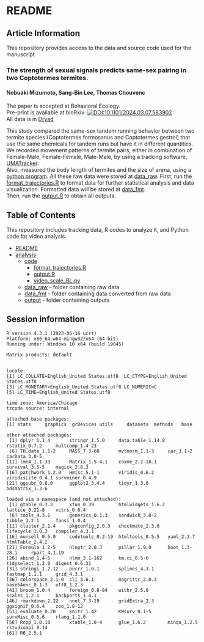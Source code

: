 # README
## Article Information
This repository provides access to the data and source code used for the manuscript    
### **The strength of sexual signals predicts same-sex pairing in two Coptotermes termites.**  
#### **Nobuaki Mizumoto, Sang-Bin Lee, Thomas Chouvenc**  

The paper is accepted at Behavioral Ecology.  
Pre-print is available at bioRxiv: [![DOI:10.1101/2024.03.07.583902](http://img.shields.io/badge/DOI-10.1101/2024.03.07.583902-B31B1B.svg)](https://doi.org/10.1101/2024.03.07.583902)  
All data is in [Dryad](https://doi.org/10.5061/dryad.6t1g1jx67)
  
This study compared the same-sex tandem running behavior between two termite species (Coptotermes formosanus and Coptotermes gestroi) that use the same chemicals for tandem runs but have it in different quantities.  
We recorded movement patterns of termite pairs, either in combination of Female-Male, Female-Female, Male-Male, by using a tracking software, [UMATracker](https://ymnk13.github.io/UMATracker/).  
Also, measured the body length of termites and the size of arena, using a [python program](./analysis/code/video_scale_BL.py). All these raw data were stored at [data_raw](./analysis/data_raw).
First, run the [format_trajectories.R](./analysis/code/format_trajectories.R) to format data for further statistical analysis and data visualization. Formatted data will be stored at [data_fmt](./analysis/data_fmt).  
Then, run the [output.R](./analysis/code/output.R) to obtain all outputs.  

## Table of Contents
This repository includes tracking data, R codes to analyze it, and Python code for video analysis.  
* [README](./README.md)
* [analysis](./analysis)
  * [code](./analysis/code)
    * [format_trajectories.R](./analysis/code/format_trajectories.R)
    * [output.R](./analysis/code/output.R)
    * [video_scale_BL.py](./analysis/code/video_scale_BL.py)
  * [data_raw](./analysis/data_raw) - folder containing raw data
  * [data_fmt](./analysis/data_fmt) - folder containing data converted from raw data
  * [output](./analysis/output) - folder containing outputs

## Session information
```
R version 4.3.1 (2023-06-16 ucrt)
Platform: x86_64-w64-mingw32/x64 (64-bit)
Running under: Windows 10 x64 (build 19045)

Matrix products: default


locale:
[1] LC_COLLATE=English_United States.utf8  LC_CTYPE=English_United States.utf8   
[3] LC_MONETARY=English_United States.utf8 LC_NUMERIC=C                          
[5] LC_TIME=English_United States.utf8    

time zone: America/Chicago
tzcode source: internal

attached base packages:
[1] stats     graphics  grDevices utils     datasets  methods   base     

other attached packages:
 [1] dplyr_1.1.4       stringr_1.5.0     data.table_1.14.8 rstatix_0.7.2     multcomp_1.4-23  
 [6] TH.data_1.1-2     MASS_7.3-60       mvtnorm_1.1-3     car_3.1-2         carData_3.0-5    
[11] lme4_1.1-33       Matrix_1.5-4.1    coxme_2.2-18.1    survival_3.5-5    magick_2.8.3     
[16] patchwork_1.2.0   Hmisc_5.1-1       viridis_0.6.2     viridisLite_0.4.1 survminer_0.4.9  
[21] ggpubr_0.6.0      ggplot2_3.4.4     tidyr_1.3.0       bdsmatrix_1.3-6  

loaded via a namespace (and not attached):
 [1] gtable_0.3.3      xfun_0.39         htmlwidgets_1.6.2 lattice_0.21-8    vctrs_0.6.4      
 [6] tools_4.3.1       generics_0.1.3    sandwich_3.0-2    tibble_3.2.1      fansi_1.0.4      
[11] cluster_2.1.4     pkgconfig_2.0.3   checkmate_2.3.0   lifecycle_1.0.3   compiler_4.3.1   
[16] munsell_0.5.0     codetools_0.2-19  htmltools_0.5.5   yaml_2.3.7        htmlTable_2.4.2  
[21] Formula_1.2-5     nloptr_2.0.3      pillar_1.9.0      boot_1.3-28.1     rpart_4.1.19     
[26] abind_1.4-5       nlme_3.1-162      km.ci_0.5-6       tidyselect_1.2.0  digest_0.6.31    
[31] stringi_1.7.12    purrr_1.0.1       splines_4.3.1     fastmap_1.1.1     grid_4.3.1       
[36] colorspace_2.1-0  cli_3.6.1         magrittr_2.0.3    base64enc_0.1-3   utf8_1.2.3       
[41] broom_1.0.4       foreign_0.8-84    withr_2.5.0       scales_1.2.1      backports_1.4.1  
[46] rmarkdown_2.22    nnet_7.3-19       gridExtra_2.3     ggsignif_0.6.4    zoo_1.8-12       
[51] evaluate_0.20     knitr_1.42        KMsurv_0.1-5      survMisc_0.5.6    rlang_1.1.0      
[56] Rcpp_1.0.10       xtable_1.8-4      glue_1.6.2        minqa_1.2.5       rstudioapi_0.14  
[61] R6_2.5.1       
```
